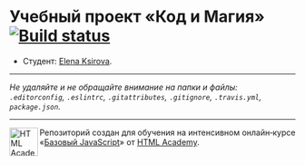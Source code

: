 # Учебный проект «Код и Магия» [![Build status][travis-image]][travis-url]

* Студент: [Elena Ksirova](https://up.htmlacademy.ru/javascript/10/user/393189).

---

_Не удаляйте и не обращайте внимание на папки и файлы:_<br>
_`.editorconfig`, `.eslintrc`, `.gitattributes`, `.gitignore`, `.travis.yml`, `package.json`._

---

<a href="https://htmlacademy.ru/intensive/javascript"><img align="left" width="50" height="50" title="HTML Academy" src="https://up.htmlacademy.ru/static/img/intensive/javascript/logo-for-github.svg"></a>

Репозиторий создан для обучения на интенсивном онлайн‑курсе «[Базовый JavaScript](https://htmlacademy.ru/intensive/javascript)» от [HTML Academy](https://htmlacademy.ru).

[travis-image]: https://travis-ci.org/htmlacademy-javascript/393189-code-and-magick.svg?branch=master
[travis-url]: https://travis-ci.org/htmlacademy-javascript/393189-code-and-magick
